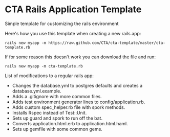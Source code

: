 CTA Rails Application Template
============

Simple template for customizing the rails environment

Here's how you use this template when creating a new rails app:

  `rails new myapp -m https://raw.github.com/CTA/cta-template/master/cta-template.rb`

If for some reason this doesn't work you can download the file and run:

  `rails new myapp -m cta-template.rb`

List of modifications to a regular rails app:
  * Changes the database.yml to postgres defaults and creates a database.yml.example.
  * Adds a .gitignore with more common files.
  * Adds test environment generator lines to config/application.rb.
  * Adds custom spec\_helper.rb file with spork methods.
  * Installs Rspec instead of Test::Unit.
  * Sets up guard and spork to run off the bat.
  * Converts application.html.erb to application.html.haml.
  * Sets up gemfile with some common gems.
